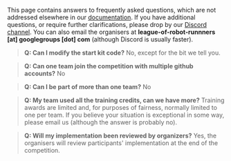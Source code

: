 This page contains answers to frequently asked questions, which are not addressed elsewhere in our [documentation](http://leagueofrobotrunners.org/resources). If you have additional questions, or require further clarifications, please drop by our [Discord channel](https://discord.gg/CEYT4g4raR). You can also email the organisers at **league-of-robot-runnners [at] googlegroups [dot] com** (although Discord is usually faster).

> **Q: Can I modify the start kit code?**
> No, except for the bit we tell you.

> **Q: Can one team join the competition with multiple github accounts?**
No

> **Q: Can I be part of more than one team?**
No

> **Q: My team used all the training credits, can we have more?**
Training awards are limited and, for purposes of fairness, normally limited to one per team. If you believe your situation is exceptional in some way, please email us (although the answer is probably no). 

> **Q: Will my implementation been reviewed by organizers?**
Yes, the organisers will review participants' implementation at the end of the competition.
